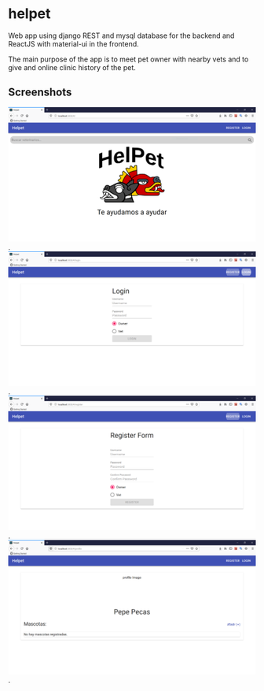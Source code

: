 # helpet
Web app using django REST and mysql database for the backend and ReactJS with material-ui in the frontend.

The main purpose of the app is to meet pet owner with nearby vets and to give and online clinic history of the pet.

## Screenshots

![Alt text](https://github.com/alex2201/helpet/blob/master/index.PNG?raw=true "index").
![Alt text](https://github.com/alex2201/helpet/blob/master/login.PNG?raw=true "Login").
![Alt text](https://github.com/alex2201/helpet/blob/master/register.PNG?raw=true "Register").
![Alt text](https://github.com/alex2201/helpet/blob/master/profile.PNG?raw=true "Profile").
